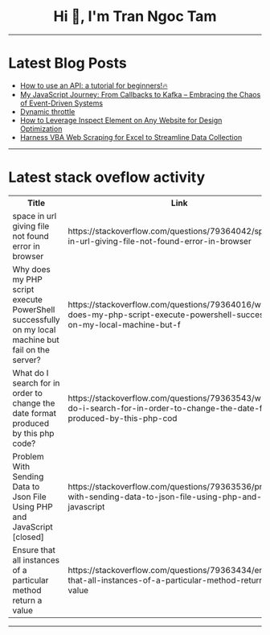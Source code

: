 <h1 align="center">Hi 👋, I'm Tran Ngoc Tam</h1>

---

# Latest Blog Posts 
<!-- BLOG-POST-LIST:START -->
- [How to use an API: a tutorial for beginners!🔥](https://dev.to/fallon_jimmy/how-to-use-an-api-a-tutorial-for-beginners-1m5a)
- [My JavaScript Journey: From Callbacks to Kafka – Embracing the Chaos of Event-Driven Systems](https://dev.to/elvissautet/my-javascript-journey-from-callbacks-to-kafka-embracing-the-chaos-of-event-driven-systems-2ci3)
- [Dynamic throttle](https://dev.to/janwiesner/dynamic-throttle-2mhb)
- [How to Leverage Inspect Element on Any Website for Design Optimization](https://dev.to/swiftproxy_residential/how-to-leverage-inspect-element-on-any-website-for-design-optimization-18n)
- [Harness VBA Web Scraping for Excel to Streamline Data Collection](https://dev.to/swiftproxy_residential/harness-vba-web-scraping-for-excel-to-streamline-data-collection-3c8b)
<!-- BLOG-POST-LIST:END -->

---

# Latest stack oveflow activity
<table>
  <tr><th>Title</th><th>Link</th></tr>
  <!-- STACKOVERFLOW:START --><tr><td>space in url giving file not found error in browser</td><td>https://stackoverflow.com/questions/79364042/space-in-url-giving-file-not-found-error-in-browser</td></tr><tr><td>Why does my PHP script execute PowerShell successfully on my local machine but fail on the server?</td><td>https://stackoverflow.com/questions/79364016/why-does-my-php-script-execute-powershell-successfully-on-my-local-machine-but-f</td></tr><tr><td>What do I search for in order to change the date format produced by this php code?</td><td>https://stackoverflow.com/questions/79363543/what-do-i-search-for-in-order-to-change-the-date-format-produced-by-this-php-cod</td></tr><tr><td>Problem With Sending Data to Json File Using PHP and JavaScript [closed]</td><td>https://stackoverflow.com/questions/79363536/problem-with-sending-data-to-json-file-using-php-and-javascript</td></tr><tr><td>Ensure that all instances of a particular method return a value</td><td>https://stackoverflow.com/questions/79363434/ensure-that-all-instances-of-a-particular-method-return-a-value</td></tr><!-- STACKOVERFLOW:END -->
</table>

---


